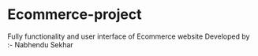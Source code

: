 # Ecommerce-project
Fully functionality and user interface of Ecommerce website
Developed by :- Nabhendu Sekhar
